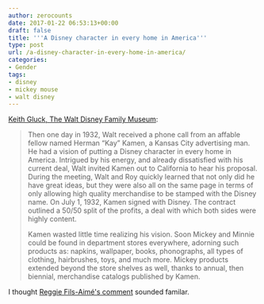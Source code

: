 ```yaml
---
author: zerocounts
date: 2017-01-22 06:53:13+00:00
draft: false
title: '''A Disney character in every home in America'''
type: post
url: /a-disney-character-in-every-home-in-america/
categories:
- Gender
tags:
- disney
- mickey mouse
- walt disney
---
```


[Keith Gluck, The Walt Disney Family Museum](http://www.waltdisney.org/blog/selling-mickey-rise-disney-marketing):

> Then one day in 1932, Walt received a phone call from an affable fellow named Herman “Kay” Kamen, a Kansas City advertising man. He had a vision of putting a Disney character in every home in America. Intrigued by his energy, and already dissatisfied with his current deal, Walt invited Kamen out to California to hear his proposal. During the meeting, Walt and Roy quickly learned that not only did he have great ideas, but they were also all on the same page in terms of only allowing high quality merchandise to be stamped with the Disney name. On July 1, 1932, Kamen signed with Disney. The contract outlined a 50/50 split of the profits, a deal with which both sides were highly content.
>
> Kamen wasted little time realizing his vision. Soon Mickey and Minnie could be found in department stores everywhere, adorning such products as: napkins, wallpaper, books, phonographs, all types of clothing, hairbrushes, toys, and much more. Mickey products extended beyond the store shelves as well, thanks to annual, then biennial, merchandise catalogs published by Kamen.

I thought [Reggie Fils-Aimé's comment](/2017/01/15/reggie-fils-aime-i-dont-mind-how-you-interact-with-our-ip-as-long-as-youre-interacting-with-it-every-day/) sounded familar.
